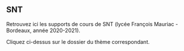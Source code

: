 ## SNT
Retrouvez ici les supports de cours de SNT (lycée François Mauriac - Bordeaux, année 2020-2021).  

Cliquez ci-dessus sur le dossier du thème correspondant.
